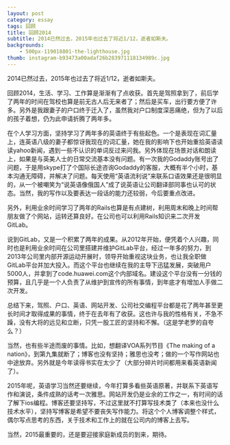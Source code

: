 ```yaml
---
layout: post
category: essay
tags: 回顾
title: 回顾2014
subtitle: 2014已然过去，2015年也过去了将近1/12，逝者如斯夫。
backgrounds:
    - 500px-119018801-the-lighthouse.jpg
thumb: instagram-b93473a00adaf26b283971118134989c.jpg
---
```


2014已然过去，2015年也过去了将近1/12，逝者如斯夫。

回顾2014，生活、学习、工作算是渐渐有了点收获。首先是驾照拿到了，前后学了两年的时间在驾校也算是前无古人后无来者了；然后是买车，出行要方便了许多。另外是我跟妻子的户口终于迁入了，虽然我对户口制度深恶痛绝，但为了以后的孩子着想，仍为此申请折腾了两年多。

在个人学习方面，坚持学习了两年多的英语终于有些起色。一个是表现在词汇量上，连英语八级的妻子都惊讶我现在的词汇量，她在我的影响下也开始重拾英语读读yahoo新闻，遇到一些不认识的单词反过来问我。另外体现在场景对话和朗读上，如果是与英美人士的日常交流基本没有问题。有一次我的Godaddy账号出了问题，于是用skype打了个国际长途咨询Godaddy的客服，大概有半个小时，基本沟通无障碍，并解决了问题。每天使用“英语流利说”来联系口语效果还是很明显的，从一个被嘲笑为“说英语像俄国人”成了说英语让公司翻译部同事也认可的状态。当然，我的写作以及要表达一段话的能力还较弱，今后要重点改进。

另外，利用业余时间学习了两年的Rails也算是有点建树，利用周末和晚上时间帮朋友做了个网站，运转还算良好。在公司也可以利用Rails知识来二次开发GitLab。

说到GitLab，又是一个积累了两年的成果。从2012年开始，便凭着个人兴趣，同时也是利用业余时间在公司里搭建并维护GitLab平台，经过一年多的努力，到2013年公司里内部开源运动开展时，领导开始重视这块业务，也让我全职做GitLab平台并加大投入。而这个平台也继续在我的主导下迅猛发展，突破用户5000人，并拿到了code.huawei.com这个内部域名。建设这个平台没有一分钱的预算，且几乎是一个人负责了从维护到宣传的所有事情，到年底才有增加人手做二次开发。

总结下来，驾照、户口、英语、网站开发、公司社交编程平台都是花了两年甚至更长时间才取得成果的事情，终于在去年有了收获。这也许与我的性格有关，不急不躁，没有大将的远见和立断，只凭一股工匠的坚持和不懈。（这是学老罗的自夸么？）

当然，也有些半途而废的事情。比如，想翻译VOA系列节目《The making of a nation》，到第九集就断了；博客也没有坚持；雅思也没考；做的一个写作网站也中途放弃。另外就是今年读得书实在太少了（大部分碎片时间都用来看英语新闻了）。

2015年呢，英语学习当然还要继续，今年打算多看些英语原著，并联系下英语写作和演说，条件成熟的话考一次雅思。网站开发仍是业余的工作之一，有时间的话了解下ios编程。博客还要坚持写，不过这里就不打算写技术类了（本来也没什么技术水平），坚持写博客是希望不要丧失写作能力。将这个个人博客调整个样式，偶尔写点思考的东西，关于技术和工作上的就在公司内的博客上去写。

当然，2015最重要的，还是要迎接家庭新成员的到来，期待。
